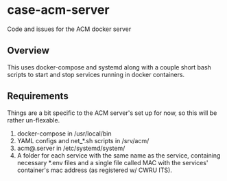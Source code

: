# case-acm-server
Code and issues for the ACM docker server

## Overview
This uses docker-compose and systemd along with a couple short bash scripts to start and stop services running in docker containers.

## Requirements
Things are a bit specific to the ACM server's set up for now, so this will be rather un-flexable.

1. docker-compose in /usr/local/bin
2. YAML configs and net_*.sh scripts in /srv/acm/
3. acm@.server in /etc/systemd/system/
4. A folder for each service with the same name as the service, containing necessary *.env files and a single file called MAC with the services' container's mac address (as registered w/ CWRU ITS).
